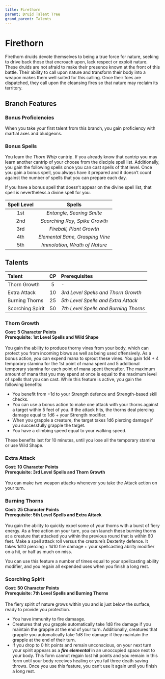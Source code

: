 ```yaml
---
title: Firethorn
parent: Druid Talent Tree
grand_parent: Talents
---
```


# Firethorn
Firethorn druids devote themselves to being a true force for nature, seeking to drive back those that encroach upon, lack respect or exploit nature. These druids are not afraid to make their presence known at the front of this battle. Their ability to call upon nature and transform their body into a weapon makes them well suited for this calling. Once their foes are dispatched, they call upon the cleansing fires so that nature may reclaim its territory.

## Branch Features

### Bonus Proficiencies
When you take your first talent from this branch, you gain proficiency with martial axes and bludgeons.

### Bonus Spells
You learn the *Thorn Whip* cantrip. If you already know that cantrip you may learn another cantrip of your choose from the disciple spell list. Additionally, you gain the following spells once you can cast spells of that level. Once you gain a bonus spell, you always have it prepared and it doesn’t count against the number of spells that you can prepare each day.

If you have a bonus spell that doesn’t appear on the divine spell list, that spell is nevertheless a divine spell for you.

| Spell Level | Spells |
|:-----------:|:------:|
| 1st | *Entangle, Searing Smite* |
| 2nd | *Scorching Ray, Spike Growth* |
| 3rd | *Fireball, Plant Growth* |
| 4th | *Elemental Bane, Grasping Vine* |
| 5th | *Immolation, Wrath of Nature* |

## Talents

| Talent | CP | Prerequisites |
|:-------|:--:|:--------------|
| Thorn Growth     | 5  | - |   
| Extra Attack     | 10 | *3rd Level Spells and Thorn Growth* |   
| Burning Thorns   | 25 | *5th Level Spells and Extra Attack* |   
| Scorching Spirit | 50 | *7th Level Spells and Burning Thorns* |  

### Thorn Growth

<div style="margin-top:-10px;"></div>

#### **Cost:** 5 Character Points<br>**Prerequisite:** 1st Level Spells and Wild Shape
You gain the ability to produce thorny vines from your body, which can protect you from incoming blows as well as being used offensively. As a bonus action, you can expend mana to sprout these vines. You gain 1d4 + 4 temporary stamina for the 1st point of mana spent and 5 additional temporary stamina for each point of mana spent thereafter. The maximum amount of mana that you may spend at once is equal to the maximum level of spells that you can cast. While this feature is active, you gain the following benefits:
* You benefit from +1d to your Strength defence and Strength-based skill checks.
* You can use a bonus action to make one attack with your thorns against a target within 5 feet of you. If the attack hits, the thorns deal piercing damage equal to 1d6 + your Strength modifier. 
* When you grapple a creature, the target takes 1d6 piercing damage if you successfully grapple the target. 
* You have a climbing speed equal to your walking speed.

These benefits last for 10 minutes, until you lose all the temporary stamina or use Wild Shape.

### Extra Attack

<div style="margin-top:-10px;"></div>

#### **Cost:** 10 Character Points<br>**Prerequisite:** 3rd Level Spells and Thorn Growth
You can make two weapon attacks whenever you take the Attack action on your turn.

### Burning Thorns

<div style="margin-top:-10px;"></div>

#### **Cost:** 25 Character Points<br>**Prerequisite:** 5th Level Spells and Extra Attack
You gain the ability to quickly expel some of your thorns with a burst of fiery energy. As a free action on your turn, you can launch these burning thorns at a creature that attacked you within the previous round that is within 60 feet. Make a spell attack roll versus the creature’s Dexterity defence. It takes 1d10 piercing + 1d10 fire damage + your spellcasting ability modifier on a hit, or half as much on miss.

You can use this feature a number of times equal to your spellcasting ability modifier, and you regain all expended uses when you finish a long rest.

### Scorching Spirit

<div style="margin-top:-10px;"></div>

#### **Cost:** 50 Character Points<br>**Prerequisite:** 7th Level Spells and Burning Thorns
The fiery spirit of nature grows within you and is just below the surface, ready to provide you protection. 
* You have immunity to fire damaage.
* Creatures that you grapple automatically take 1d8 fire damage if you maintain the grapple at the end of your turn. Additionally, creatures that grapple you automatically take 1d8 fire damage if they maintain the grapple at the end of their turn. 
* If you drop to 0 hit points and remain unconscious, on your next turn your spirit appears as a ***fire elemental*** in an unoccupied space next to your body. This form cannot regain lost hit points and you remain in this form until your body receives healing or you fail three death saving throws. Once you use this feature, you can’t use it again until you finish a long rest.
